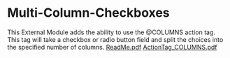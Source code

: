 # Multi-Column-Checkboxes
This External Module adds the ability to use the @COLUMNS action tag. This tag will take a checkbox or radio button field and split the choices into the specified number of columns.
[ReadMe.pdf](https://github.com/jhu-redcap/Multi-Column-Checkboxes/files/8611274/ReadMe.pdf)
[ActionTag_COLUMNS.pdf](https://github.com/jhu-redcap/Multi-Column-Checkboxes/files/8611276/ActionTag_COLUMNS.pdf)
